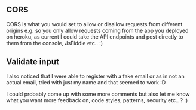 ## CORS

CORS is what you would set to allow or disallow requests from different origins e.g. so you only allow requests coming from the app you deployed on heroku, as current I could take the API endpoints and post directly to them from the console, JsFiddle etc.. :) 

## Validate input

I also noticed that I were able to register with a fake email or as in not an actual email, tried with just my name and that seemed to work :D


I could probably come up with some more comments but also let me know what you want more feedback on, code styles, patterns, security etc.. ? :) 